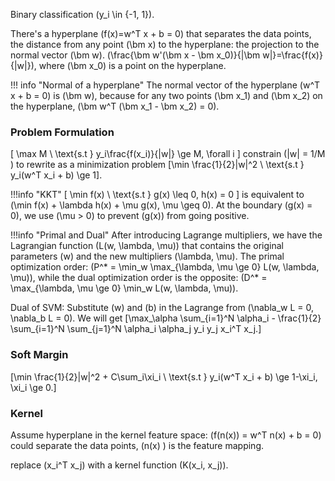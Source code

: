 Binary classification \(y_i \in \{-1, 1\}\).

There's a hyperplane \(f(x)=w^T x + b = 0\) that separates the data points, the distance from any point \(\bm x\) to the hyperplane: the projection to the normal vector \(\bm w\). \(\frac{\bm w'(\bm x - \bm x_0)}{\|\bm w\|}=\frac{f(x)}{\|w\|}\), where \(\bm x_0\) is a point on the hyperplane. 

!!! info "Normal of a hyperplane"
    The normal vector of the hyperplane \(w^T x + b = 0\) is \(\bm w\), because for any two points \(\bm x_1\) and \(\bm x_2\) on the hyperplane, \(\bm w^T (\bm x_1 - \bm x_2) = 0\).

### Problem Formulation
\[ \max M \\ \text{s.t } y_i\frac{f(x_i)}{\|w\|} \ge M, \forall i \] constrain  \(\|w\| = 1/M \) to rewrite as a minimization problem \[\min \frac{1}{2}\|w\|^2 \\ \text{s.t } y_i(w^T x_i + b) \ge 1\].

!!!info "KKT"
    \[ \min f(x) \\ \text{s.t } g(x) \leq 0, h(x) = 0 \] is equivalent to \(\min f(x) + \lambda h(x) + \mu g(x), \mu \geq 0\). At the boundary \(g(x) = 0\), we use \(\mu > 0\) to prevent \(g(x)\) from going positive.

!!!info "Primal and Dual"
    After introducing Lagrange multipliers, we have the Lagrangian function \(L(w, \lambda, \mu)\) that contains the original parameters \(w\) and the new multipliers \(\lambda, \mu\). The primal optimization order: 
    \(P^* = \min_w \max_{\lambda, \mu \ge 0} L(w, \lambda, \mu)\), while the dual optimization order is the opposite: \(D^* = \max_{\lambda, \mu \ge 0} \min_w L(w, \lambda, \mu)\).

Dual of SVM:
Substitute \(w\) and \(b\) in the Lagrange from \(\nabla_w L = 0, \nabla_b L = 0\). We will get
\[\max_\alpha \sum_{i=1}^N \alpha_i - \frac{1}{2} \sum_{i=1}^N \sum_{j=1}^N \alpha_i \alpha_j y_i y_j x_i^T x_j.\]

### Soft Margin
\[\min \frac{1}{2}\|w\|^2 + C\sum_i\xi_i \\ \text{s.t } y_i(w^T x_i + b) \ge 1-\xi_i, \xi_i \ge 0.\]

### Kernel
Assume hyperplane in the kernel feature space: \(f(n(x)) = w^T n(x) + b = 0\) could separate the data points, \(n(x) \) is the feature mapping.

replace \(x_i^T x_j\) with a kernel function \(K(x_i, x_j)\).
